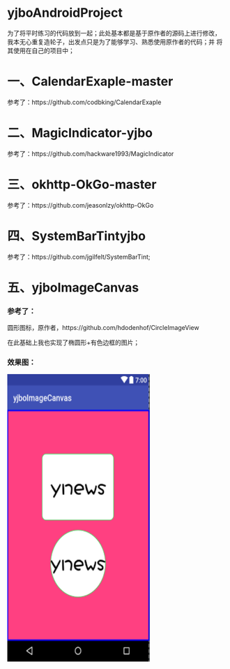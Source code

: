 # yjboAndroidProject

为了将平时练习的代码放到一起；此处基本都是基于原作者的源码上进行修改，
我本无心重复造轮子，出发点只是为了能够学习、熟悉使用原作者的代码；并
将其使用在自己的项目中；

# 一、CalendarExaple-master 
<p>参考了：https://github.com/codbking/CalendarExaple

# 二、MagicIndicator-yjbo
<p>参考了：https://github.com/hackware1993/MagicIndicator

# 三、okhttp-OkGo-master
<p>参考了：https://github.com/jeasonlzy/okhttp-OkGo

# 四、SystemBarTintyjbo
<p>参考了：https://github.com/jgilfelt/SystemBarTint;

# 五、yjboImageCanvas
<h3>参考了：</h3>
     圆形图标，原作者，https://github.com/hdodenhof/CircleImageView
     <p>在此基础上我也实现了椭圆形+有色边框的图片；
<h3>效果图：</h3>
<img src="https://github.com/hytcyjb/yjboAndroidProject/blob/master/yjboImageCanvas/screenshot/pic_1.png?raw=true" width="327" height="658" marge="20">